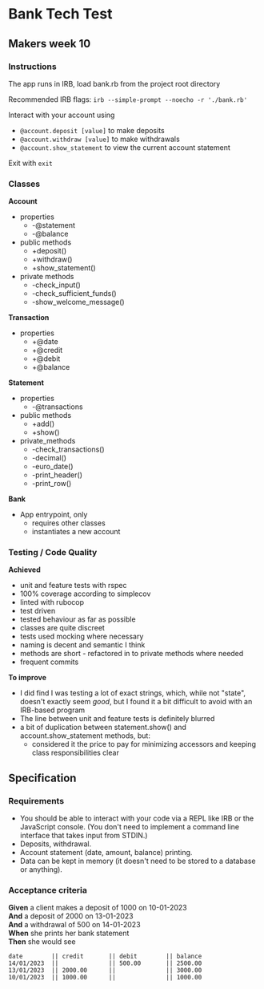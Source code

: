 # Bank Tech Test
## Makers week 10

### Instructions

The app runs in IRB, load bank.rb from the project root directory


Recommended IRB flags: `irb --simple-prompt --noecho -r './bank.rb'`

Interact with your account using
* `@account.deposit [value]` to make deposits
* `@account.withdraw [value]` to make withdrawals
* `@account.show_statement` to view the current account statement

Exit with `exit`

### Classes

**Account**
* properties
    * -@statement
    * -@balance
* public methods
    * +deposit()
    * +withdraw()
    * +show_statement()
* private methods
    * -check_input()
    * -check_sufficient_funds()
    * -show_welcome_message()

**Transaction**
* properties
    * +@date
    * +@credit
    * +@debit
    * +@balance

**Statement**
* properties
    * -@transactions
* public methods
    * +add()
    * +show()
* private_methods
    * -check_transactions()
    * -decimal()
    * -euro_date()
    * -print_header()
    * -print_row()

**Bank**
* App entrypoint, only
    * requires other classes
    * instantiates a new account

### Testing / Code Quality

**Achieved**
* unit and feature tests with rspec
* 100% coverage according to simplecov
* linted with rubocop
* test driven
* tested behaviour as far as possible
* classes are quite discreet
* tests used mocking where necessary
* naming is decent and semantic I think
* methods are short - refactored in to private methods where needed
* frequent commits

**To improve**
* I did find I was testing a lot of exact strings, which, while not "state", doesn't exactly seem _good_, but I found it a bit difficult to avoid with an IRB-based program
* The line between unit and feature tests is definitely blurred
* a bit of duplication between statement.show() and account.show_statement methods, but:
    * considered it the price to pay for minimizing accessors and keeping class responsibilities clear

## Specification

### Requirements

* You should be able to interact with your code via a REPL like IRB or the JavaScript console.  (You don't need to implement a command line interface that takes input from STDIN.)
* Deposits, withdrawal.
* Account statement (date, amount, balance) printing.
* Data can be kept in memory (it doesn't need to be stored to a database or anything).

### Acceptance criteria

**Given** a client makes a deposit of 1000 on 10-01-2023  
**And** a deposit of 2000 on 13-01-2023  
**And** a withdrawal of 500 on 14-01-2023  
**When** she prints her bank statement  
**Then** she would see

```
date        || credit       || debit        || balance
14/01/2023  ||              || 500.00       || 2500.00
13/01/2023  || 2000.00      ||              || 3000.00
10/01/2023  || 1000.00      ||              || 1000.00
```

